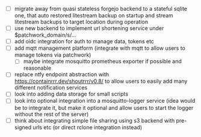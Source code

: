 - [ ] migrate away from quasi stateless forgejo backend to a stateful sqlite one, that auto restored litestream backup on startup and stream litestream backups to target location during operation
- [ ] use new backend to implement url shortening service under $patchwork_domain/s/...
- [ ] add oidc integration for auth to manage data, tokens etc
- [ ] add mqtt management platform (integrate with mqtt to allow users to manage tokens via patchwork)
  - [ ] maybe integrate mosquitto prometheus exporter if possible and reasonable
- [ ] replace ntfy endpoint abstraction with https://containrrr.dev/shoutrrr/v0.8/ to allow users to easily add many different notification services
- [ ] look into adding data storage for small scripts
- [ ] look into optional integration into a mosquitto-logger service (idea would be to integrate it, but make it optional and allow users to start the logger without the rest of the server)
- [ ] think about integrating simple file sharing using s3 backend with pre-signed urls etc (or direct rclone integration instead)
